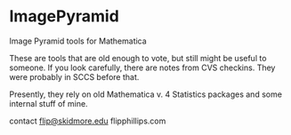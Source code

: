 # ImagePyramid
Image Pyramid tools for Mathematica

These are tools that are old enough to vote, but still might be useful to someone. If you look carefully, there are notes from CVS checkins. They were probably in SCCS before that. 

Presently, they rely on old Mathematica v. 4 Statistics packages and some internal stuff of mine.

contact flip@skidmore.edu flipphillips.com
